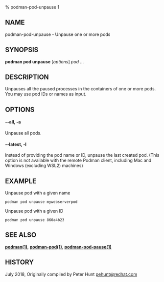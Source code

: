 % podman-pod-unpause 1

## NAME

podman\-pod\-unpause - Unpause one or more pods

## SYNOPSIS

**podman pod unpause** [*options*] _pod_ ...

## DESCRIPTION

Unpauses all the paused processes in the containers of one or more pods. You may use pod IDs or names as input.

## OPTIONS

#### **--all**, **-a**

Unpause all pods.

#### **--latest**, **-l**

Instead of providing the pod name or ID, unpause the last created pod. (This option is not available with the remote Podman client, including Mac and Windows (excluding WSL2) machines)

## EXAMPLE

Unpause pod with a given name

```
podman pod unpause mywebserverpod
```

Unpause pod with a given ID

```
podman pod unpause 860a4b23
```

## SEE ALSO

**[podman(1)](podman.md)**, **[podman-pod(1)](commands/podman-pod/podman-pod.md)**, **[podman-pod-pause(1)](commands/podman-pod/podman-pod-pause.md)**

## HISTORY

July 2018, Originally compiled by Peter Hunt <pehunt@redhat.com>
